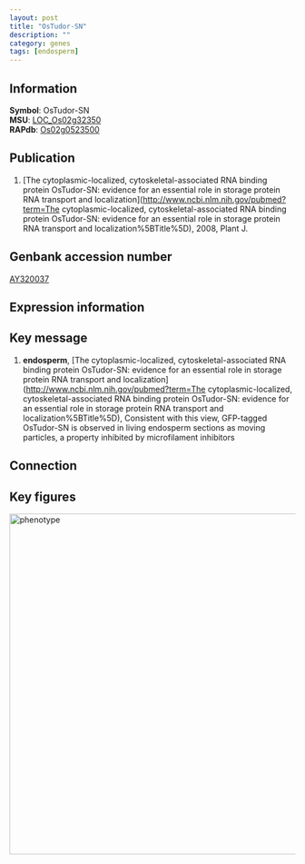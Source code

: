 ```yaml
---
layout: post
title: "OsTudor-SN"
description: ""
category: genes
tags: [endosperm]
---
```


## Information
__Symbol__: OsTudor-SN  
__MSU__: [LOC_Os02g32350](http://rice.plantbiology.msu.edu/cgi-bin/ORF_infopage.cgi?orf=LOC_Os02g32350)  
__RAPdb__: [Os02g0523500](http://rapdb.dna.affrc.go.jp/viewer/gbrowse_details/irgsp1?name=Os02g0523500)  

## Publication
1. [The cytoplasmic-localized, cytoskeletal-associated RNA binding protein OsTudor-SN: evidence for an essential role in storage protein RNA transport and localization](http://www.ncbi.nlm.nih.gov/pubmed?term=The cytoplasmic-localized, cytoskeletal-associated RNA binding protein OsTudor-SN: evidence for an essential role in storage protein RNA transport and localization%5BTitle%5D), 2008, Plant J.

## Genbank accession number
[AY320037](http://www.ncbi.nlm.nih.gov/nuccore/AY320037)  

## Expression information

## Key message
1. __endosperm__, [The cytoplasmic-localized, cytoskeletal-associated RNA binding protein OsTudor-SN: evidence for an essential role in storage protein RNA transport and localization](http://www.ncbi.nlm.nih.gov/pubmed?term=The cytoplasmic-localized, cytoskeletal-associated RNA binding protein OsTudor-SN: evidence for an essential role in storage protein RNA transport and localization%5BTitle%5D),  Consistent with this view, GFP-tagged OsTudor-SN is observed in living endosperm sections as moving particles, a property inhibited by microfilament inhibitors

## Connection

## Key figures
<img src="http://ricencode.github.io/images/OsTudor-SN.pheno.png" alt="phenotype"  style="width: 600px;"/>



